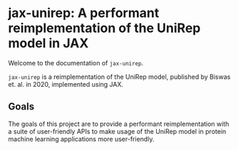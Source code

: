 # jax-unirep: A performant reimplementation of the UniRep model in JAX

Welcome to the documentation of `jax-unirep`.

`jax-unirep` is a reimplementation of the UniRep model,
published by Biswas et. al. in 2020,
implemented using JAX.

## Goals

The goals of this project are to provide a performant reimplementation
with a suite of user-friendly APIs
to make usage of the UniRep model in protein machine learning applications
more user-friendly.
